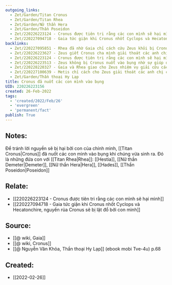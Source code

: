 ```yaml
---
outgoing_links:
  - Zet/Garden/Titan Cronus
  - Zet/Garden/Titan Rhea
  - Zet/Garden/Nữ thần Hera
  - Zet/Garden/Thần Poseidon
  - Zet/220226223124 - Cronus được tiên tri rằng các con mình sẽ hại mình
  - Zet/220227094718 - Gaia tức giận khi Cronus nhốt Cyclops và Hecatonchire, nguyền rủa Cronus sẽ bị lật đổ bởi con mình
backlinks:
  - Zet/220227095851 - Rhea đã nhờ Gaia chỉ cách cứu Zeus khỏi bị Cronus nuốt
  - Zet/220226223627 - Zeus giết Cronus cha mình giải thoát các anh chị mình
  - Zet/220226223124 - Cronus được tiên tri rằng các con mình sẽ hại mình
  - Zet/220226223513 - Zeus không bị Cronus nuốt vào bụng nhờ sự giúp đỡ của Gaia
  - Zet/220228220327 - Gaia và Rhea giao cho Zeus nhiệm vụ giải cứu các anh chị khỏi bụng Cronus
  - Zet/220227100639 - Metis chỉ cách cho Zeus giải thoát các anh chị của mình khỏi bụng Cronus
  - Zet/Garden/Thần thoại Hy Lạp
title: Cronus đã nuốt các con mình vào bụng
UID: 220226223156
created: 26-Feb-2022
tags:
  - 'created/2022/Feb/26'
  - 'evergreen'
  - 'permanent/fact'
publish: True
---
```

## Notes:
Để tránh lời nguyền sẽ bị hại bởi con của chính mình, [[Titan Cronus|Cronus]] đã nuốt các con mình vào bụng khi chúng vừa sinh ra. Đó là những đứa con với [[Titan Rhea|Rhea]]: [[Hestia]], [[Nữ thần Demeter|Demeter]], [[Nữ thần Hera|Hera]], [[Hades]], [[Thần Poseidon|Poseidon]]

## Relate:
- [[220226223124 - Cronus được tiên tri rằng các con mình sẽ hại mình]]
- [[220227094718 - Gaia tức giận khi Cronus nhốt Cyclops và Hecatonchire, nguyền rủa Cronus sẽ bị lật đổ bởi con mình]]

## Source:
- [[@ wiki, Gaia]]
- [[@ wiki, Cronus]]
- [[@ Nguyễn Văn Khỏa, Thần thoại Hy Lạp]] (ebook mobi Tve-4u) p.68




## Created:
- [[2022-02-26]]
